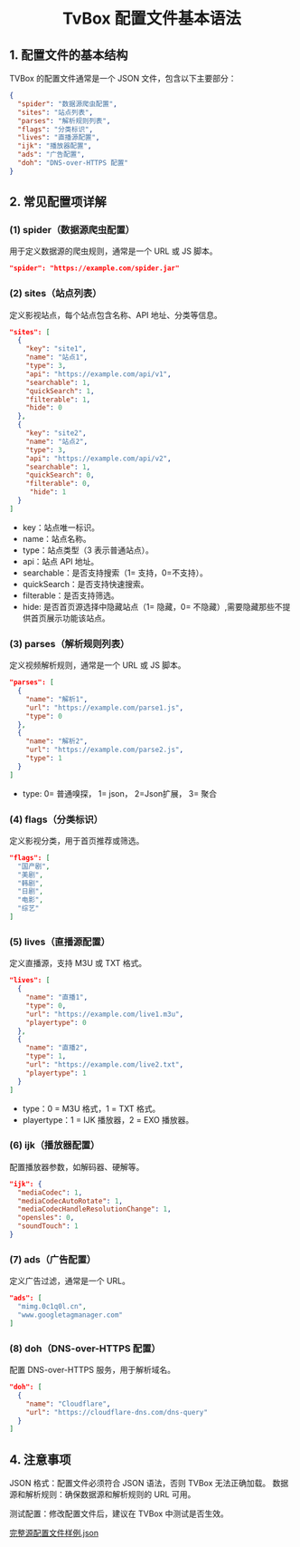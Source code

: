 
<h1 align="center">TvBox 配置文件基本语法</h1>

## 1. 配置文件的基本结构
TVBox 的配置文件通常是一个 JSON 文件，包含以下主要部分：

```json
{
  "spider": "数据源爬虫配置",
  "sites": "站点列表",
  "parses": "解析规则列表",
  "flags": "分类标识",
  "lives": "直播源配置",
  "ijk": "播放器配置",
  "ads": "广告配置",
  "doh": "DNS-over-HTTPS 配置"
}
```


## 2. 常见配置项详解
### (1) spider（数据源爬虫配置）
用于定义数据源的爬虫规则，通常是一个 URL 或 JS 脚本。

```json
"spider": "https://example.com/spider.jar"
```

### (2) sites（站点列表）
定义影视站点，每个站点包含名称、API 地址、分类等信息。

```json
"sites": [
  {
    "key": "site1",
    "name": "站点1",
    "type": 3,
    "api": "https://example.com/api/v1",
    "searchable": 1,
    "quickSearch": 1,
    "filterable": 1,
    "hide": 0
  },
  {
    "key": "site2",
    "name": "站点2",
    "type": 3,
    "api": "https://example.com/api/v2",
    "searchable": 1,
    "quickSearch": 0,
    "filterable": 0,
     "hide": 1
  }
]
```

- key：站点唯一标识。
- name：站点名称。
- type：站点类型（3 表示普通站点）。
- api：站点 API 地址。
- searchable：是否支持搜索（1= 支持，0=不支持）。
- quickSearch：是否支持快速搜索。
- filterable：是否支持筛选。
- hide: 是否首页源选择中隐藏站点（1= 隐藏，0= 不隐藏）,需要隐藏那些不提供首页展示功能该站点。

### (3) parses（解析规则列表）
定义视频解析规则，通常是一个 URL 或 JS 脚本。

```json
"parses": [
  {
    "name": "解析1",
    "url": "https://example.com/parse1.js",
    "type": 0
  },
  {
    "name": "解析2",
    "url": "https://example.com/parse2.js",
    "type": 1
  }
]
```
- type: 0= 普通嗅探， 1= json， 2=Json扩展， 3= 聚合

### (4) flags（分类标识）
定义影视分类，用于首页推荐或筛选。
```json
"flags": [
  "国产剧",
  "美剧",
  "韩剧",
  "日剧",
  "电影",
  "综艺"
]
```
### (5) lives（直播源配置）
定义直播源，支持 M3U 或 TXT 格式。
```json
"lives": [
  {
    "name": "直播1",
    "type": 0,
    "url": "https://example.com/live1.m3u",
    "playertype": 0
  },
  {
    "name": "直播2",
    "type": 1,
    "url": "https://example.com/live2.txt",
    "playertype": 1
  }
]
```
- type：0 = M3U 格式，1 = TXT 格式。
- playertype：1 = IJK 播放器，2 = EXO 播放器。

### (6) ijk（播放器配置）
配置播放器参数，如解码器、硬解等。

```json
"ijk": {
  "mediaCodec": 1,
  "mediaCodecAutoRotate": 1,
  "mediaCodecHandleResolutionChange": 1,
  "opensles": 0,
  "soundTouch": 1
}
```
### (7) ads（广告配置）
定义广告过滤，通常是一个 URL。

```json
"ads": [
  "mimg.0c1q0l.cn",
  "www.googletagmanager.com"
]
```
### (8) doh（DNS-over-HTTPS 配置）
配置 DNS-over-HTTPS 服务，用于解析域名。

```json
"doh": [
  {
    "name": "Cloudflare",
    "url": "https://cloudflare-dns.com/dns-query"
  }
]
```


## 4. 注意事项
JSON 格式：配置文件必须符合 JSON 语法，否则 TVBox 无法正确加载。
数据源和解析规则：确保数据源和解析规则的 URL 可用。

测试配置：修改配置文件后，建议在 TVBox 中测试是否生效。

[完整源配置文件样例.json](./源配置样例.json)